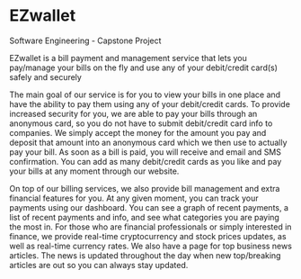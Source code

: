 # EZwallet
Software Engineering - Capstone Project

EZwallet is a bill payment and management service that lets you pay/manage your bills on the fly and use any of your debit/credit card(s) safely and securely

The main goal of our service is for you to view your bills in one place and have the ability to pay them using any of your debit/credit cards. To provide increased security for you, we are able to pay your bills through an anonymous card, so you do not have to submit debit/credit card info to companies. We simply accept the money for the amount you pay and deposit that amount into an anonymous card which we then use to actually pay your bill. As soon as a bill is paid, you will receive and email and SMS confirmation. You can add as many debit/credit cards as you like and pay your bills at any moment through our website.

On top of our billing services, we also provide bill management and extra financial features for you. At any given moment, you can track your payments using our dashboard. You can see a graph of recent payments, a list of recent payments and info, and see what categories you are paying the most in. For those who are financial professionals or simply interested in finance, we provide real-time cryptocurrency and stock prices updates, as well as real-time currency rates. We also have a page for top business news articles. The news is updated throughout the day when new top/breaking articles are out so you can always stay updated.
